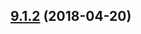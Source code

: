<a name="9.1.2"></a>
## [9.1.2](https://github.com/purposeindustries/intellyo-application-design-system/compare/v9.1.1...v9.1.2) (2018-04-20)



